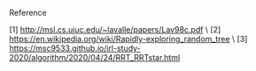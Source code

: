 Reference

[1] http://msl.cs.uiuc.edu/~lavalle/papers/Lav98c.pdf \\
[2] https://en.wikipedia.org/wiki/Rapidly-exploring_random_tree \\
[3] https://msc9533.github.io/irl-study-2020/algorithm/2020/04/24/RRT_RRTstar.html
